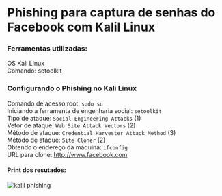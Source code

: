 # Phishing para captura de senhas do Facebook com Kalil Linux

<h3>Ferramentas utilizadas:</h3>

OS Kali Linux <br>
Comando: setoolkit

<h3>Configurando o Phishing no Kali Linux</h3>

Comando de acesso root: ```sudo su``` <br>
Iniciando a ferramenta de engenharia social: ```setoolkit``` <br>
Tipo de ataque: ```Social-Engineering Attacks``` (1) <br>
Vetor de ataque: ```Web Site Attack Vectors``` (2) <br>
Método de ataque: ```Credential Harvester Attack Method``` (3) <br>
Método de ataque: ```Site Cloner``` (2) <br>
Obtendo o endereço da máquina: ```ifconfig``` <br>
URL para clone: http://www.facebook.com

<h4>Print dos resutados:</h4>

![kalil phishing](https://github.com/user-attachments/assets/9ab5725c-90d5-43bb-be44-aa1c412a4f8a)
